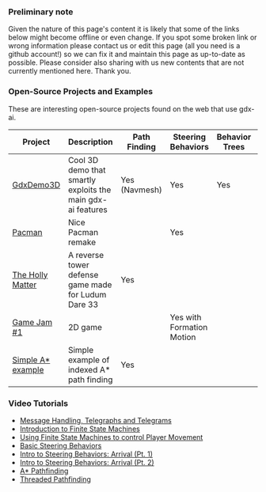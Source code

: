 ### Preliminary note
Given the nature of this page's content it is likely that some of the links below might become offline or even change. If you spot some broken link or wrong information please contact us or edit this page (all you need is a github account!) so we can fix it and maintain this page as up-to-date as possible. Please consider also sharing with us new contents that are not currently mentioned here. Thank you.

### Open-Source Projects and Examples
These are interesting open-source projects found on the web that use gdx-ai.

Project | Description | Path Finding | Steering Behaviors | Behavior Trees | State Machine | Messaging
------- | ----------- | ------------ | ------------------ | -------------- | ------------- | ---------
[GdxDemo3D](https://github.com/jsjolund/GdxDemo3D) | Cool 3D demo that smartly exploits the main gdx-ai features | Yes (Navmesh) | Yes | Yes | Yes | Yes
[Pacman](https://github.com/yichen0831/Pacman_libGdx) | Nice Pacman remake | | Yes | | Yes | 
[The Holly Matter](http://overlap2d.com/ld33-postmortem-what-works-and-what-does-not-with-overlap2d/) | A reverse tower defense game made for Ludum Dare 33 | Yes | | | | 
[Game Jam #1](https://github.com/libgdx-jam/GDXJam) | 2D game | | Yes with Formation Motion | | Yes | Yes 
[Simple A* example](https://github.com/chrizdekok/AStarPathFindingsSimpleExample)|Simple example of indexed A* path finding | Yes | | | |


### Video Tutorials
  * [Message Handling, Telegraphs and Telegrams](https://www.youtube.com/watch?v=z6frjuUHCzI)
  * [Introduction to Finite State Machines](https://www.youtube.com/watch?v=8qXNaVaDGWM)
  * [Using Finite State Machines to control Player Movement ](https://www.youtube.com/watch?v=JTb2e-vr2cU)
  * [Basic Steering Behaviors](https://www.youtube.com/watch?v=nKY1aJ9ensI)
  * [Intro to Steering Behaviors: Arrival (Pt. 1)](https://www.youtube.com/watch?v=pnKcuJQT31A)
  * [Intro to Steering Behaviors: Arrival (Pt. 2)](https://www.youtube.com/watch?v=JoCZ8hPQnUE)
  * [A* Pathfinding](https://www.youtube.com/watch?v=wu3vzR9k3QA)
  * [Threaded Pathfinding](https://www.youtube.com/watch?v=OVkeB3xAug0)
